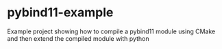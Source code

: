 # pybind11-example

Example project showing how to compile a pybind11 module using CMake and then extend the compiled module with python
